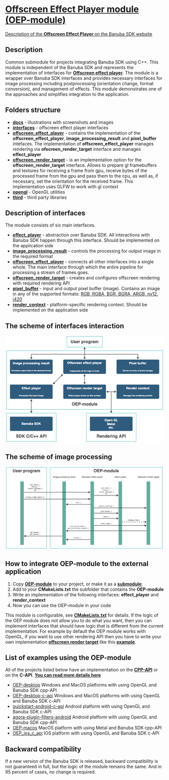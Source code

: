# [Offscreen Effect Player module (OEP-module)](https://docs.banuba.com/face-ar-sdk-v1/core/cpp_api_overview#offscreen-effect-player)

[Description of the **Offscreen Effect Player** on the Banuba SDK website](https://docs.banuba.com/face-ar-sdk-v1/core/cpp_api_overview#offscreen-effect-player)

## Description

Common submodule for projects integrating Banuba SDK using C++. This module is independent of the Banuba SDK and represents the implementation of interfaces for  [**Offscreen effect player**](./interfaces/offscreen_effect_player.hpp). The module is a wrapper over Banuba SDK interfaces and provides necessary interfaces for image processing including postprocessing (orientation change, format conversion), and management of effects. This module demonstrates one of the approaches and simplifies integration to the application.

## Folders structure

- [**docs**](./docs/) - illustrations with screenshots and images
- [**interfaces**](./interfaces/) - offscreen effect player interfaces
- [**offscreen_effect_player**](./offscreen_effect_player/) - contains the implementation of the **offscreen_effect_player**, **image_processing_result** and **pixel_buffer** intefaces. The implementation of **offscreen_effect_player** manages rendering via **ofscreen_render_target** interface and manages **effect_player**
- [**offscreen_render_target**](./offscreen_render_target/) - is an implementation option for the **offscreen_render_target** interface. Allows to prepare gl framebuffers and textures for receiving a frame from gpu, receive bytes of the processed frame from the gpu and pass them to the cpu, as well as, if necessary, set the orientation for the received frame. This implementation uses GLFW to work with gl context
- [**opengl**](./opengl/) - OpenGL utilities
- [**third**](./third/) - third party libraries

## Description of interfaces

The module consists of six main interfaces.
- [**effect_player**](./interfaces/effect_player.hpp) - abstraction over Banuba SDK. All interactions with Banuba SDK happen through this interface. Should be implemented on the application side
- [**image_processing_result**](./interfaces/image_processing_result.hpp) - controls the processing for output image in the required format
- [**offscreen_effect_player**](./interfaces/offscreen_effect_player.hpp) - connects all other interfaces into a single whole. The main interface through which the entire pipeline for processing a stream of frames goes.
- [**offscreen_render_target**](./interfaces/offscreen_render_target.hpp) - creates and configures offscreen rendering with required rendering API
- [**pixel_buffer**](./interfaces/pixel_buffer.hpp) - input and output pixel buffer (image). Contains an image in any of the supported formats: [RGB, RGBA, BGR, BGRA, ARGB, nv12, i420](./interfaces/image_format.hpp)
- [**render_context**](./interfaces/render_context.hpp) - platform-specific rendering context. Should be implemented on the application side

## The scheme of interfaces interaction

![scheme of interfaces interaction](./docs/OEP-module-interfaces.png)


## The scheme of image processing

![sequence diagram](./docs/OEP-module-sequence-diagram.png)


## How to integrate OEP-module to the external application

1. Copy [**OEP-module**](https://github.com/Banuba/OEP-module) to your project, or make it as a [**submodule**](https://git-scm.com/book/en/v2/Git-Tools-Submodules);
2. Add to your **CMakeLists.txt** the subfolder that contains the **OEP-module**
3. Write an implementation of the following interfaces: **effect_player** and **render_context**
4. Now you can use the OEP-module in your code

This module is configurable, see [**CMakeLists.txt**](./CMakeLists.txt) for details.
If the logic of the OEP module does not allow you to do what you want, then you can implement interfaces that should have logic that is different from the current implementation. For example by default the OEP module works with OpenGL, if you want to use other rendering API then you have to write your own implementation [**offscreen render target**](./interfaces/offscreen_render_target.hpp) like this [**example**](https://github.com/Banuba/OEP-macos).

## List of examples using the OEP-module

All of the projects listed below have an implementation on the [**CPP-API**](https://docs.banuba.com/face-ar-sdk-v1/core/cpp_api_overview) or on the **C-API**. [**You can read more details here**](https://docs.banuba.com/face-ar-sdk-v1/)
- [OEP-desktop](https://github.com/Banuba/OEP-desktop) Windows and MacOS platforms with using OpenGL and Banuba SDK cpp-API
- [OEP-desktop-c-api](https://github.com/Banuba/OEP-desktop-c-api) Windows and MacOS platforms with using OpenGL and Banuba SDK c-API
- [quickstart-android-c-api](https://github.com/Banuba/quickstart-android-c-api) Android platform with using OpenGL and Banuba SDK c-API
- [agora-plugin-filters-android](https://github.com/Banuba/agora-plugin-filters-android) Android platform with using OpenGL and Banuba SDK cpp-API
- [OEP-macos](https://github.com/Banuba/OEP-macos) MacOS platform with using Metal and Banuba SDK cpp-API
- [OEP_ios_c_api](https://github.com/sdk-banuba/OEP_ios_c_api) IOS platform with using OpenGL and Banuba SDK c-API

## Backward compatibility

If a new version of the Banuba SDK is released, backward compatibility is not guaranteed in full, but the logic of the module remains the same. And in 95 percent of cases, no change is required.
